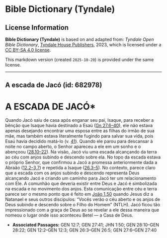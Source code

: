 # Bible Dictionary (Tyndale)

## License Information

**Bible Dictionary (Tyndale)** is based on and adapted from: _Tyndale Open Bible Dictionary_, [Tyndale House Publishers](https://tyndaleopenresources.com/), 2023, which is licensed under a [CC BY-SA 4.0 license](https://creativecommons.org/licenses/by-sa/4.0/legalcode.en).

This markdown version (created `2025-10-20`) is provided under the same license.



--------------------------------

## A escada de Jacó (id: 682978)

A ESCADA DE JACÓ\*
==================

Quando Jacó saiu de casa após enganar seu pai, Isaque, para receber a bênção que Isaque havia destinado a Esaú ([Gn 27\.6–40](https://ref.ly/Gen27:6-Gen27:40)), ele não estava apenas desejando encontrar uma esposa entre as filhas do irmão de sua mãe, mas também estava literalmente fugindo para salvar sua vida, pois Esaú havia decidido matá\-lo (v. [41](https://ref.ly/Gen27:41)). Quando ele parou para descansar à noite no campo aberto, o Senhor apareceu a ele em um sonho e o abençoou ([28\.10–22](https://ref.ly/Gen28:10-Gen28:22)). Na visão, Jacó viu uma escada alcançando da terra ao céu com anjos subindo e descendo sobre ela. No topo da escada estava o próprio Senhor, que confirmou a Jacó a promessa anteriormente dada a Abraão ([12\.2–3,7](https://ref.ly/Gen12:2-Gen12:3,Gen12:7)) e repetida a Isaque ([26\.3–5](https://ref.ly/Gen26:3-Gen26:5)). No contexto, parece claro que a escada com os anjos subindo e descendo representa Deus alcançando Jacó e criando um caminho para Jacó ter um relacionamento com Ele. A comunhão que deveria existir entre Deus e Jacó é simbolizada na escada e no movimento dos anjos. Esta comunicação entre céu e terra parece ser o mesmo ponto que é feito em [João 1\.50](https://ref.ly/John1:50) quando Jesus diz a Natanael e seus outros discípulos: “Vocês verão o céu aberto e os anjos de Deus subindo e descendo sobre o Filho do Homem” (NTLH). Jacó ficou tão impressionado com a graça de Deus ao se revelar a ele dessa maneira que nomeou o lugar onde isso aconteceu Betel — a Casa de Deus.

* **Associated Passages:** GEN 12:7; GEN 27:41; JHN 1:50; GEN 28:10–GEN 28:22; GEN 12:2–GEN 12:3; GEN 26:3–GEN 26:5; GEN 27:6–GEN 27:40

